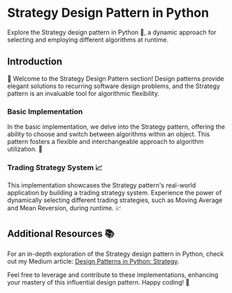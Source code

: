# Strategy Design Pattern in Python

Explore the Strategy design pattern in Python 🚀, a dynamic approach for selecting and employing different algorithms at runtime.

## Introduction

👋 Welcome to the Strategy Design Pattern section! Design patterns provide elegant solutions to recurring software design problems, and the Strategy pattern is an invaluable tool for algorithmic flexibility.

### Basic Implementation

In the basic implementation, we delve into the Strategy pattern, offering the ability to choose and switch between algorithms within an object. This pattern fosters a flexible and interchangeable approach to algorithm utilization. 🔄

### Trading Strategy System 📈

This implementation showcases the Strategy pattern's real-world application by building a trading strategy system. Experience the power of dynamically selecting different trading strategies, such as Moving Average and Mean Reversion, during runtime. 💹

## Additional Resources 📚

For an in-depth exploration of the Strategy design pattern in Python, check out my Medium article: [Design Patterns in Python: Strategy]().

Feel free to leverage and contribute to these implementations, enhancing your mastery of this influential design pattern. Happy coding! 🎉
